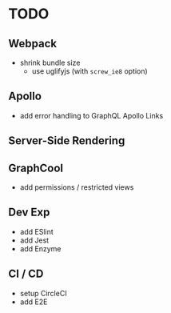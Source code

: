# TODO

## Webpack

* shrink bundle size
  * use uglifyjs (with `screw_ie8` option)

## Apollo

* add error handling to GraphQL Apollo Links

## Server-Side Rendering

## GraphCool

* add permissions / restricted views

## Dev Exp

* add ESlint
* add Jest
* add Enzyme

## CI / CD

* setup CircleCI
* add E2E
